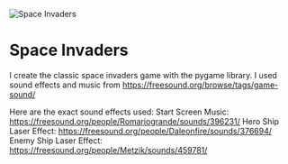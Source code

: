![Space Invaders](https://www.kingcastro.com/wp-content/uploads/2021/11/Space-Invaders-1.jpg)

# Space Invaders

I create the classic space invaders game with the pygame library. I used sound effects and music from https://freesound.org/browse/tags/game-sound/

Here are the exact sound effects used: 
Start Screen Music: https://freesound.org/people/Romariogrande/sounds/396231/
Hero Ship Laser Effect: https://freesound.org/people/Daleonfire/sounds/376694/
Enemy Ship Laser Effect: https://freesound.org/people/Metzik/sounds/459781/
